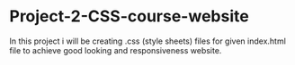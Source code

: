 # Project-2-CSS-course-website
In this project i will be creating .css (style sheets) files for given index.html file to achieve good looking and responsiveness website.
